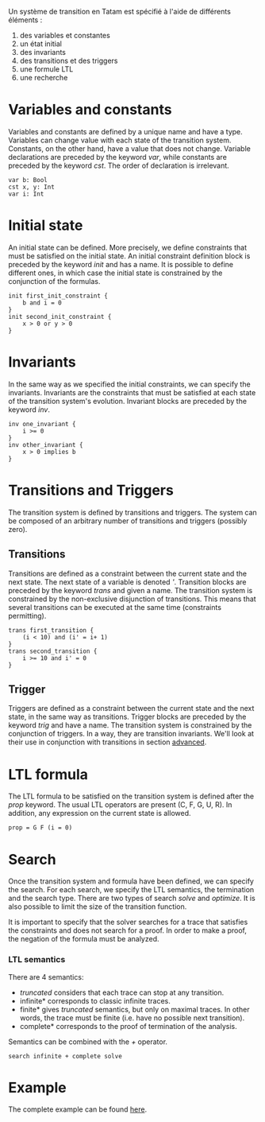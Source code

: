 Un système de transition en Tatam est spécifié à l'aide de différents éléments :

1. des variables et constantes
2. un état initial
3. des invariants
4. des transitions et des triggers
5. une formule LTL
6. une recherche

# Variables and constants
Variables and constants are defined by a unique name and have a type. Variables can change value with each state of the transition system. Constants, on the other hand, have a value that does not change. Variable declarations are preceded by the keyword *var*, while constants are preceded by the keyword *cst*. The order of declaration is irrelevant.

```
var b: Bool
cst x, y: Int
var i: Int
```

# Initial state
An initial state can be defined. More precisely, we define constraints that must be satisfied on the initial state. An initial constraint definition block is preceded by the keyword *init* and has a name. It is possible to define different ones, in which case the initial state is constrained by the conjunction of the formulas.

```
init first_init_constraint {
    b and i = 0
}
init second_init_constraint {
    x > 0 or y > 0
}
```

# Invariants
In the same way as we specified the initial constraints, we can specify the invariants. Invariants are the constraints that must be satisfied at each state of the transition system's evolution. Invariant blocks are preceded by the keyword *inv*.

```
inv one_invariant {
    i >= 0
}
inv other_invariant {
    x > 0 implies b
}
```

# Transitions and Triggers

The transition system is defined by transitions and triggers. The system can be composed of an arbitrary number of transitions and triggers (possibly zero).

## Transitions
Transitions are defined as a constraint between the current state and the next state. The next state of a variable is denoted *'*. Transition blocks are preceded by the keyword *trans* and given a name. The transition system is constrained by the non-exclusive disjunction of transitions. This means that several transitions can be executed at the same time (constraints permitting).

```
trans first_transition {
    (i < 10) and (i' = i+ 1)
}
trans second_transition {
    i >= 10 and i' = 0
}
```

## Trigger
Triggers are defined as a constraint between the current state and the next state, in the same way as transitions. Trigger blocks are preceded by the keyword *trig* and have a name. The transition system is constrained by the conjunction of triggers. In a way, they are transition invariants. We'll look at their use in conjunction with transitions in section [advanced](advanced.md).

# LTL formula
The LTL formula to be satisfied on the transition system is defined after the *prop* keyword. The usual LTL operators are present (C, F, G, U, R). In addition, any expression on the current state is allowed.

```
prop = G F (i = 0)
```

# Search
Once the transition system and formula have been defined, we can specify the search. For each search, we specify the LTL semantics, the termination and the search type.
There are two types of search *solve* and *optimize*. It is also possible to limit the size of the transition function.

It is important to specify that the solver searches for a trace that satisfies the constraints and does not search for a proof. In order to make a proof, the negation of the formula must be analyzed.

### LTL semantics
There are 4 semantics:
- *truncated* considers that each trace can stop at any transition.
- infinite* corresponds to classic infinite traces.
- finite* gives *truncated* semantics, but only on maximal traces. In other words, the trace must be finite (i.e. have no possible next transition).
- complete* corresponds to the proof of termination of the analysis.

Semantics can be combined with the *+* operator.

```
search infinite + complete solve
```

# Example

The complete example can be found [here](../files/docs/principle.tat).